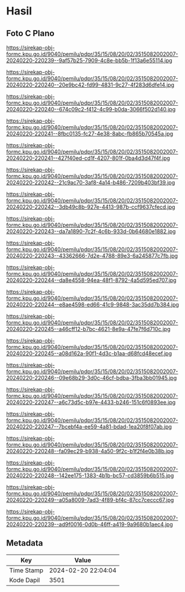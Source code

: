 # Hasil

## Foto C Plano

https://sirekap-obj-formc.kpu.go.id/9040/pemilu/pdpr/35/15/08/20/02/3515082002007-20240220-220239--9af57b25-7909-4c8e-bb5b-1f13a6e55114.jpg

https://sirekap-obj-formc.kpu.go.id/9040/pemilu/pdpr/35/15/08/20/02/3515082002007-20240220-220240--20e9bc42-fd99-4831-9c27-4f283d6dfe14.jpg

https://sirekap-obj-formc.kpu.go.id/9040/pemilu/pdpr/35/15/08/20/02/3515082002007-20240220-220240--674c09c2-f412-4c99-b0da-3066f502d140.jpg

https://sirekap-obj-formc.kpu.go.id/9040/pemilu/pdpr/35/15/08/20/02/3515082002007-20240220-220241--8fbc0135-fc27-4e38-8abc-fb865b70545a.jpg

https://sirekap-obj-formc.kpu.go.id/9040/pemilu/pdpr/35/15/08/20/02/3515082002007-20240220-220241--427f40ed-cd1f-4207-801f-0ba4d3d47f4f.jpg

https://sirekap-obj-formc.kpu.go.id/9040/pemilu/pdpr/35/15/08/20/02/3515082002007-20240220-220242--21c9ac70-3af8-4a14-b486-7209b403bf39.jpg

https://sirekap-obj-formc.kpu.go.id/9040/pemilu/pdpr/35/15/08/20/02/3515082002007-20240220-220242--3db49c8b-927e-4413-987b-ccf9637cfecd.jpg

https://sirekap-obj-formc.kpu.go.id/9040/pemilu/pdpr/35/15/08/20/02/3515082002007-20240220-220243--da7a1890-7c2f-4c6b-933d-0b64680e1882.jpg

https://sirekap-obj-formc.kpu.go.id/9040/pemilu/pdpr/35/15/08/20/02/3515082002007-20240220-220243--43362666-7d2e-4788-89e3-6a245877c7fb.jpg

https://sirekap-obj-formc.kpu.go.id/9040/pemilu/pdpr/35/15/08/20/02/3515082002007-20240220-220244--da8e4558-94ea-48f1-8792-4a5d595ed707.jpg

https://sirekap-obj-formc.kpu.go.id/9040/pemilu/pdpr/35/15/08/20/02/3515082002007-20240220-220244--e8ae4598-ed66-41c9-9848-3ac35dd7b384.jpg

https://sirekap-obj-formc.kpu.go.id/9040/pemilu/pdpr/35/15/08/20/02/3515082002007-20240220-220245--a46cff12-b7bc-4621-8e9a-47fe7f6d710c.jpg

https://sirekap-obj-formc.kpu.go.id/9040/pemilu/pdpr/35/15/08/20/02/3515082002007-20240220-220245--a08d162a-90f1-4d3c-b1aa-d68fcd48ecef.jpg

https://sirekap-obj-formc.kpu.go.id/9040/pemilu/pdpr/35/15/08/20/02/3515082002007-20240220-220246--09e68b29-3d0c-46cf-bdba-3fba3bb01945.jpg

https://sirekap-obj-formc.kpu.go.id/9040/pemilu/pdpr/35/15/08/20/02/3515082002007-20240220-220247--a6c73d5c-b97e-4433-b246-151c6f0893ee.jpg

https://sirekap-obj-formc.kpu.go.id/9040/pemilu/pdpr/35/15/08/20/02/3515082002007-20240220-220247--7bcebf4a-ee59-4a81-bdad-1ea20f8f07ab.jpg

https://sirekap-obj-formc.kpu.go.id/9040/pemilu/pdpr/35/15/08/20/02/3515082002007-20240220-220248--fa09ec29-b938-4a50-9f2c-b1f2f4e0b38b.jpg

https://sirekap-obj-formc.kpu.go.id/9040/pemilu/pdpr/35/15/08/20/02/3515082002007-20240220-220248--142ee175-1383-4b1b-bc57-cd3859b6b515.jpg

https://sirekap-obj-formc.kpu.go.id/9040/pemilu/pdpr/35/15/08/20/02/3515082002007-20240220-220249--a05a8009-7ad3-4f89-bf4c-87cc7ceccc67.jpg

https://sirekap-obj-formc.kpu.go.id/9040/pemilu/pdpr/35/15/08/20/02/3515082002007-20240220-220239--ad9f0016-0d0b-46ff-a419-9a9680b1aec4.jpg


## Metadata

| Key        | Value               |
| ---------- | ------------------- |
| Time Stamp | 2024-02-20 22:04:04 |
| Kode Dapil | 3501                |



